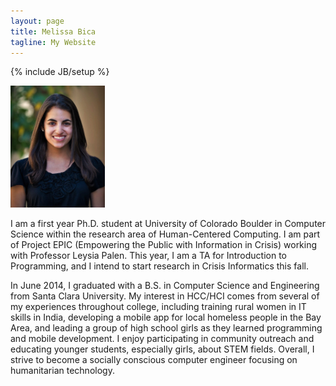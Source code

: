 ```yaml
---
layout: page
title: Melissa Bica
tagline: My Website
---
```

{% include JB/setup %}

<img src="assets/images/me.jpg" width="30%" class="left"/>

I am a first year Ph.D. student at University of Colorado Boulder in Computer Science within the research area of Human-Centered Computing. I am part of Project EPIC (Empowering the Public with Information in Crisis) working with Professor Leysia Palen. This year, I am a TA for Introduction to Programming, and I intend to start research in Crisis Informatics this fall.

In June 2014, I graduated with a B.S. in Computer Science and Engineering from Santa Clara University.  My interest in HCC/HCI comes from several of my experiences throughout college, including training rural women in IT skills in India, developing a mobile app for local homeless people in the Bay Area, and leading a group of high school girls as they learned programming and mobile development. I enjoy participating in community outreach and educating younger students, especially girls, about STEM fields. Overall, I strive to become a socially conscious computer engineer focusing on humanitarian technology.

<!-- 
Read [Jekyll Quick Start](http://jekyllbootstrap.com/usage/jekyll-quick-start.html)

Complete usage and documentation available at: [Jekyll Bootstrap](http://jekyllbootstrap.com)

## Update Author Attributes

In `_config.yml` remember to specify your own data:
    
    title : Melissa's Website =)
    
    author :
      name : Name Lastname
      email : blah@email.test
      github : username
      twitter : username

The theme should reference these variables whenever needed.
    
## Sample Posts

This blog contains sample posts which help stage pages and blog data.
When you don't need the samples anymore just delete the `_posts/core-samples` folder.

    $ rm -rf _posts/core-samples

Here's a sample "posts list".

<ul class="posts">
  {% for post in site.posts %}
    <li><span>{{ post.date | date_to_string }}</span> &raquo; <a href="{{ BASE_PATH }}{{ post.url }}">{{ post.title }}</a></li>
  {% endfor %}
</ul>

## To-Do

This theme is still unfinished. If you'd like to be added as a contributor, [please fork](http://github.com/plusjade/jekyll-bootstrap)!
We need to clean up the themes, make theme usage guides with theme-specific markup examples.

 -->